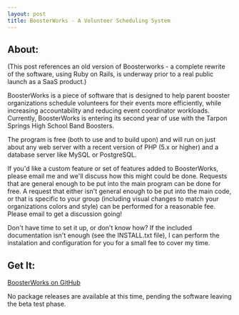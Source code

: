 ```yaml
---
layout: post
title: BoosterWorks - A Volunteer Scheduling System
---
```

  

About:
---

(This post references an old version of Boosterworks - a complete rewrite of the software, using Ruby on Rails, is underway prior to a real public launch as a SaaS product.)

BoosterWorks is a piece of software that is designed to help parent booster organizations schedule volunteers for their events more efficiently, while increasing accountability and reducing event coordinator workloads. Currently, BoosterWorks is entering its second year of use with the Tarpon Springs High School Band Boosters.

The program is free (both to use and to build upon) and will run on just about any web server with a recent version of PHP (5.x or higher) and a database server like MySQL or PostgreSQL.

If you'd like a custom feature or set of features added to BoosterWorks, please email me and we'll discuss how this might could be done. Requests that are general enough to be put into the main program can be done for free. A request that either isn't general enough to be put into the main code, or that is specific to your group (including visual changes to match your organizations colors and style) can be performed for a reasonable fee. Please email to get a discussion going!

Don't have time to set it up, or don't know how? If the included documentation isn't enough (see the INSTALL.txt file), I can perform the instalation and configuration for you for a small fee to cover my time.

Get It:
---

[BoosterWorks on GitHub](https://www.github.com/sethhochberg/boosterworks)

No package releases are available at this time, pending the software leaving the beta test phase.



